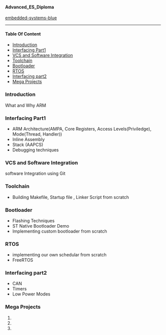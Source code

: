 #### Advanced_ES_Diploma

[embedded-systems-blue](https://img.shields.io/badge/embedded-systems-blue)

---

#### Table Of Content

- [Introduction](#introduction)
- [Interfacing Part1](#interfacing-part1)
- [VCS and Software Integration](#vcs-and-software-integration)
- [Toolchain](#toolchain)
- [Bootloader](#bootloader)
- [RTOS](#rtos)
- [Interfacing part2](#interfacing-part2)
- [Mega Projects](#mega-projects)

### Introduction

What and Why ARM

### Interfacing Part1

- ARM Architecture(AMPA, Core Registers, Access Levels(Priviledge), Mode(Thread, Handler))
- Inline Assembly
- Stack (AAPCS)
- Debugging techniques

### VCS and Software Integration

software Integration using Git

### Toolchain

- Building Makefile, Startup file , Linker Script from scratch

### Bootloader

- Flashing Techniques
- ST Native Bootloader Demo
- Implementing custom bootloader from scratch

### RTOS

- implementing our own schedular from scratch
- FreeRTOS

### Interfacing part2

- CAN
- Timers
- Low Power Modes

### Mega Projects

1.
2.
3.
